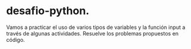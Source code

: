 # desafio-python.
Vamos a practicar el uso de varios tipos de variables y la función input a través de algunas actividades. Resuelve los problemas propuestos en código.
